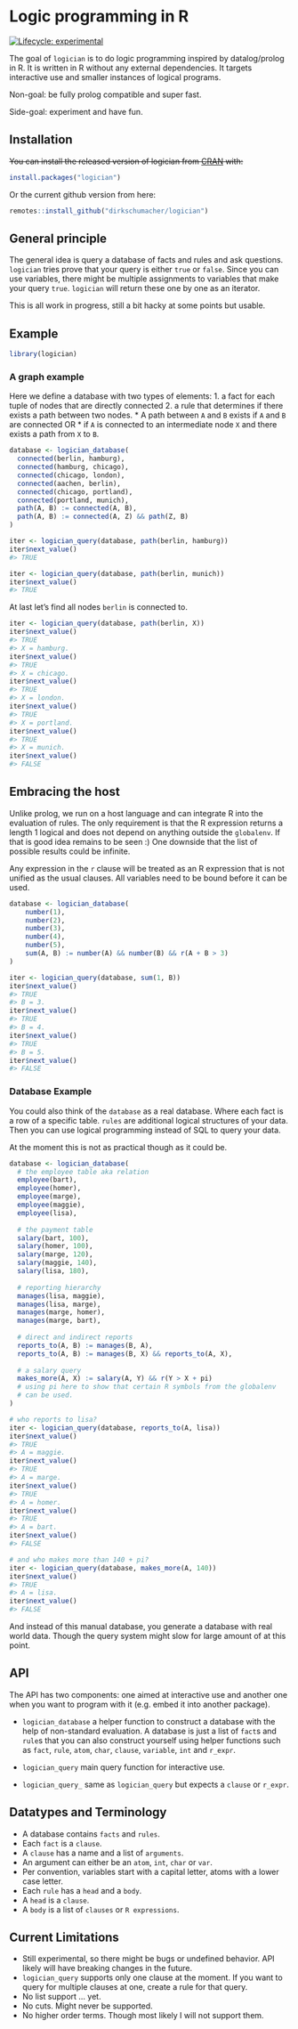 
<!-- README.md is generated from README.Rmd. Please edit that file -->

# Logic programming in R

<!-- badges: start -->

[![Lifecycle:
experimental](https://img.shields.io/badge/lifecycle-experimental-orange.svg)](https://www.tidyverse.org/lifecycle/#experimental)
<!-- badges: end -->

The goal of `logician` is to do logic programming inspired by
datalog/prolog in R. It is written in R without any external
dependencies. It targets interactive use and smaller instances of
logical programs.

Non-goal: be fully prolog compatible and super fast.

Side-goal: experiment and have fun.

## Installation

~~You can install the released version of logician from
[CRAN](https://CRAN.R-project.org) with:~~

``` r
install.packages("logician")
```

Or the current github version from here:

``` r
remotes::install_github("dirkschumacher/logician")
```

## General principle

The general idea is query a database of facts and rules and ask
questions. `logician` tries prove that your query is either `true` or
`false`. Since you can use variables, there might be multiple
assignments to variables that make your query `true`. `logician` will
return these one by one as an iterator.

This is all work in progress, still a bit hacky at some points but
usable.

## Example

``` r
library(logician)
```

### A graph example

Here we define a database with two types of elements: 1. a fact for each
tuple of nodes that are directly connected 2. a rule that determines if
there exists a path between two nodes. \* A path between `A` and `B`
exists if `A` and `B` are connected OR \* if `A` is connected to an
intermediate node `X` and there exists a path from `X` to `B`.

``` r
database <- logician_database(
  connected(berlin, hamburg),
  connected(hamburg, chicago),
  connected(chicago, london),
  connected(aachen, berlin),
  connected(chicago, portland),
  connected(portland, munich),
  path(A, B) := connected(A, B),
  path(A, B) := connected(A, Z) && path(Z, B)
)
```

``` r
iter <- logician_query(database, path(berlin, hamburg))
iter$next_value()
#> TRUE
```

``` r
iter <- logician_query(database, path(berlin, munich))
iter$next_value()
#> TRUE
```

At last let’s find all nodes `berlin` is connected to.

``` r
iter <- logician_query(database, path(berlin, X))
iter$next_value()
#> TRUE
#> X = hamburg.
iter$next_value()
#> TRUE
#> X = chicago.
iter$next_value()
#> TRUE
#> X = london.
iter$next_value()
#> TRUE
#> X = portland.
iter$next_value()
#> TRUE
#> X = munich.
iter$next_value()
#> FALSE
```

## Embracing the host

Unlike prolog, we run on a host language and can integrate R into the
evaluation of rules. The only requirement is that the R expression
returns a length 1 logical and does not depend on anything outside the
`globalenv`. If that is good idea remains to be seen :) One downside
that the list of possible results could be infinite.

Any expression in the `r` clause will be treated as an R expression that
is not unified as the usual clauses. All variables need to be bound
before it can be used.

``` r
database <- logician_database(
    number(1),
    number(2),
    number(3),
    number(4),
    number(5),
    sum(A, B) := number(A) && number(B) && r(A + B > 3)
)
```

``` r
iter <- logician_query(database, sum(1, B))
iter$next_value()
#> TRUE
#> B = 3.
iter$next_value()
#> TRUE
#> B = 4.
iter$next_value()
#> TRUE
#> B = 5.
iter$next_value()
#> FALSE
```

### Database Example

You could also think of the `database` as a real database. Where each
fact is a row of a specific table. `rules` are additional logical
structures of your data. Then you can use logical programming instead of
SQL to query your data.

At the moment this is not as practical though as it could be.

``` r
database <- logician_database(
  # the employee table aka relation
  employee(bart),
  employee(homer),
  employee(marge),
  employee(maggie),
  employee(lisa),
  
  # the payment table
  salary(bart, 100),
  salary(homer, 100),
  salary(marge, 120),
  salary(maggie, 140),
  salary(lisa, 180),
  
  # reporting hierarchy
  manages(lisa, maggie),
  manages(lisa, marge),
  manages(marge, homer),
  manages(marge, bart),
  
  # direct and indirect reports
  reports_to(A, B) := manages(B, A),
  reports_to(A, B) := manages(B, X) && reports_to(A, X),
  
  # a salary query
  makes_more(A, X) := salary(A, Y) && r(Y > X + pi)
  # using pi here to show that certain R symbols from the globalenv
  # can be used.
)
```

``` r
# who reports to lisa?
iter <- logician_query(database, reports_to(A, lisa))
iter$next_value()
#> TRUE
#> A = maggie.
iter$next_value()
#> TRUE
#> A = marge.
iter$next_value()
#> TRUE
#> A = homer.
iter$next_value()
#> TRUE
#> A = bart.
iter$next_value()
#> FALSE

# and who makes more than 140 + pi?
iter <- logician_query(database, makes_more(A, 140))
iter$next_value()
#> TRUE
#> A = lisa.
iter$next_value()
#> FALSE
```

And instead of this manual database, you generate a database with real
world data. Though the query system might slow for large amount of at
this point.

## API

The API has two components: one aimed at interactive use and another one
when you want to program with it (e.g. embed it into another package).

  - `logician_database` a helper function to construct a database with
    the help of non-standard evaluation. A database is just a list of
    `fact`s and `rule`s that you can also construct yourself using
    helper functions such as `fact`, `rule`, `atom`, `char`, `clause`,
    `variable`, `int` and `r_expr`.

  - `logician_query` main query function for interactive use.

  - `logician_query_` same as `logician_query` but expects a `clause` or
    `r_expr`.

## Datatypes and Terminology

  - A database contains `facts` and `rules`.
  - Each `fact` is a `clause`.
  - A `clause` has a name and a list of `arguments`.
  - An argument can either be an `atom`, `int`, `char` or `var`.
  - Per convention, variables start with a capital letter, atoms with a
    lower case letter.
  - Each `rule` has a `head` and a `body`.
  - A `head` is a `clause`.
  - A `body` is a list of `clauses` or `R expressions`.

## Current Limitations

  - Still experimental, so there might be bugs or undefined behavior.
    API likely will have breaking changes in the future.
  - `logician_query` supports only one clause at the moment. If you want
    to query for multiple clauses at one, create a rule for that query.
  - No list support … yet.
  - No cuts. Might never be supported.
  - No higher order terms. Though most likely I will not support them.
